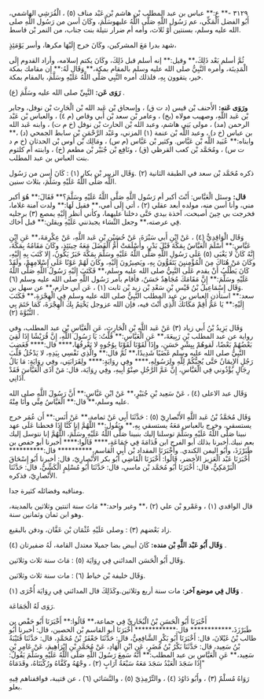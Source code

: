 ٣١٢٩ -** ع:** عباس بن عبد المطلب بْن هاشم بْن عَبْد مناف (٥) ، الْقُرَشِي الهاشمي، أَبُو الفضل الْمَكِّي، عم رَسُول اللَّهِ صَلَّى اللَّهُ عليهوسَلَّمَ، وكَانَ أسن من رَسُول اللَّهِ صلى الله عليه وسلم، بسنتين أَوْ ثَلاث، وأمه أم ضرار نتيلة بنت جناب، من النمر بْن قاسط.

شهد بدرا مَعَ المشركين، وكَانَ خرج إِلَيْهَا مكرها، وأسر يَوْمَئِذٍ،

ثُمَّ أسلم بَعْد ذَلِكَ،** وقيل:** إنه أسلم قبل ذَلِكَ، وكَانَ يكتم إسلامه، وأراد القدوم إِلَى الْمَدِينَة، وأمره النَّبِيُّ صلى الله عليه وسلم بالمقام بمكة،** وَقَال لَهُ:** إِن مقامك بمكة خير، يتقوون بِهِ، فلذلك أمره النَّبِي صَلَّى اللَّهُ عَلَيْهِ وسَلَّمَ، بالمقام بمكة.

**رَوَى عَن:** النَّبِيِّ صلى الله عليه وسَلَّمَ (ع) .

**ورَوَى عَنه:** الأَحنف بْن قيس (د ت ق) ، وإسحاق بْن عَبد الله بْن الْحَارِث بْن نوفل، وجابر بْن عَبد اللَّهِ، وصهيب مولاه (بخ) ، وعامر بْن سعد بْن أَبي وقاص (م ٤) ، والعباس بْن عَبْد الرحمن (مد) ، مولى بَنِي هاشم، وعبد الله بْن الحارث بْن نوفل (خ م ت) ، وابنه عَبد الله بن عباس (خ د) ، وعبد اللَّه بْن عنمة (١) المزني، وعَبْد الرَّحْمَنِ بْن سابط الجمحي (د) ،** وابناه:** عُبَيد اللَّه بْن عَبَّاس. وكثير بْن عَبَّاس (م س) ، ومَالِك بْن أوس بْن الحدثان (خ م د ت س) ، ومُحَمَّد بْن كعب القرظي (ق) ، ونَافِع بْن جُبَيْر بْن مطعم (خ) ، وابنته أم كلثوم بنت العباس بن عبد المطلب.

ذكره مُحَمَّد بْن سعد في الطبقة الثانية (٢) .وَقَال الزبير بْن بكار (١) : كَانَ أسن من رَسُول اللَّه صَلَّى اللَّهُ عَلَيْهِ وسَلَّمَ، بثلاث سنين.

**قال:** وسئل الْعَبَّاس: أَنْتَ أكبر أم رَسُول اللَّهِ صَلَّى اللَّهُ عَلَيْهِ وسَلَّمَ؟** فَقَالَ:** هُوَ أكبر مني، وأنا أسن منه، مولده أبعد عقلي (٢) ، أتي إِلَى أمي،** فقيل لَهَا:** ولدت آمنة غلاما، فخرجت بي حِينَ أصبحت، آخذة بيدي حَتَّى دخلنا عليهما، وكأني أنظر إِلَيْهِ يمصع (٣) برجليه فِي عرصته،** وجعل النِّسَاء يجبذنني عَلَيْهِ ويقلن:** قبل أخاك.

وَقَال الْوَاقِدِيُّ (٤) ، عَنْ ابْنِ أَبي سَبْرَةَ، عَنْ حُسَيْنِ بْنِ عَبد اللَّهِ، عَنْ عِكْرِمَةَ،** عَنِ ابْنِ عَبَّاسٍ:** أَسْلَمَ الْعَبَّاسُ بِمَكَّةَ قَبْلَ بَدْرٍ، وأَسْلَمَتْ أُمُّ الْفَضَلَ مَعَهُ حِينَئِذٍ، وكَانَ مَقَامُهُ بِمَكَّةَ، إِنَّهُ كَانَ لا يَغْبَى (٥) عَلَى رَسُولِ اللَّهِ صَلَّى اللَّهُ عَلَيْهِ وسَلَّمَ بِمَكَّةَ خَبَرٌ يَكُونُ، إِلا كَتَبَ بِهِ إِلَيْهِ، وكَانَ مَنْ هُنَاكَ مِنَ الْمُؤْمِنيِنَ يَتَقَوُّونَ بِهِ، ويَصِيرُونَ إِلَيْهِ، وكَانَ لَهُمْ عَوْنًا عَلَى إِسْلامِهِمْ، ولَقَدْ كَانَ يَطْلُبُ أَنْ يقدم عَلَى النَّبِيُّ صلى الله عليه وسلم،** فَكَتَبَ إِلَيْهِ رَسُولُ اللَّهِ صَلَّى اللَّهُ عَلَيْهِ وسَلَّمَ:** إِنَّ مَقَامَكَ مُجَاهِدٌ حَسَنٌ، فأقام بأمر رَسُول اللَّهِ صلى الله عليه وسلم (٦) .وَقَال إِسْمَاعِيلُ بْنُ قَيْسِ بْنِ سَعْدِ بْن زيد بْن ثابت (١) ، عَن أبي حازم،** عن سهل بن سعد:** استأذن العباس بن عبد المطلب النَّبِيُّ صلى الله عليه وسلم فِي الْهِجْرَةِ،** فَكَتَبَ إِلَيْهِ:** يَا عَمُّ أَقِمْ مَكَانَكَ الَّذِي أَنْتَ فيه، فإن الله عزوجل يَخْتِمُ بِكَ الْهِجْرَةَ، كَمَا خَتَمَ بِي النُّبُوَّةَ (٢) .

وَقَال يَزِيدُ بْنُ أَبي زياد (٣) عَنْ عَبد اللَّهِ بْنِ الْحَارِثِ، عَنِ الْعَبَّاسِ بْنِ عبد المطلب، وفي رواية عن عبد المطلب بْنِ رَبِيعَةَ،** عَنِ الْعَبَّاسِ:** قُلْتُ: يَا رَسُولَ اللَّهِ، إِنَّ قُرَيْشًا إِذَا لَقِيَ بَعْضُهُمْ بَعْضًا، لَقوهُمْ بِبِشْرٍ حَسَنٍ، وإِذَا لَقَوْنَا لَقَوْنَا بِوُجُوهٍ لا نَعْرِفُهَا،**** قال:**** فَغَضِبَ النَّبِيُّ صلى الله عليه وسلم غَضَبًا شَدِيدًا،** ثُمَّ قال:** والَّذِي نَفْسِي بِيَدِهِ، لا يَدْخُلُ قَلْبَ رَجُلٍ الإِيمَانُ حَتَّى يُحِبُّكُمْ لِلَّهِ ولِرَسُولِهِ،**** وفِي رِوَايَةٍ:**** ولِقَرَابَتِي، وفِي رِوَايَةٍ: مَا بَالُ رِجَالٍ يُؤْذُوني فِي الْعَبَّاسِ، إِنَّ عَمَّ الرَّجُلِ صِنْوُ أَبِيهِ، وفِي رِوَايَة، قال: مَنْ آذَى الْعَبَّاسَ فَقَدْ آذَانِي.

وَقَال عبد الاعلى (٤) ، عَنْ سَعِيد بْنِ جُبَيْرٍ،** عَنْ ابْنِ عَبَّاسٍ:** أَنَّ رَسُولَ اللَّهِ صلى الله عليه وسلم،** قال:** الْعَبَّاسُ مِنِّي وأَنَا مِنْهُ.

وَقَال مُحَمَّدُ بْنُ عَبد اللَّهِ الأَنْصارِيّ (٥) : حَدَّثَنَا أَبِي عَنْ ثمامة،** عَنْ أَنَس:** أَن عُمَر خرج يستسقي، وخرج بالعباس مَعَهُ يستسقي بِهِ،** ويَقُول:** اللَّهُمَّ إنا كُنَّا إِذَا قحطنا عَلَى عهد نبينا صَلَّى اللَّهُ عَلَيْهِ وسَلَّمَ توسلنا إليك بنبينا صَلَّى اللَّهُ عَلَيْهِ وسَلَّمَ، اللَّهُمَّ إنا نتوسل إليك بعم نبيك.أخبرنا بذلك أبو الفرج ابن قُدَامَةَ فِي جَمَاعَةٍ،**** قَالُوا:**** أخبرنا أبو حفص بن طَبَرْزَذَ، وأَبُو اليمن الكندي. وأَخْبَرَنَا المقداد بْن أَبِي القاسم،********** قال:********** أَخْبَرَنَا عَبْد الْعَزِيز الأخضر، قَالُوا: أَخْبَرَنَا الْقَاضِي أَبُو بكر الأَنْصارِيّ، قال: أخبرنا أَبُو إِسْحَاقَ الْبَرْمَكِيُّ، قال: أَخْبَرَنَا أَبُو مُحَمَّد بْن ماسي، قال: حَدَّثَنَا أَبُو مُسْلِمٍ الْكَشِّيُّ، قال: حَدَّثَنَا الأَنْصارِيّ، فذكره.

ومناقبه وفضائله كثيرة جدا.

قال الواقدي (١) ، وعَمْرو بْن علي (٢) ،** وغير واحد:** مَاتَ سنة اثنتين وثلاثين بالمدينة، وهو ابن ثمان وثمانين سنة.

زاد بَعْضهم (٣) : وصلى عَلَيْهِ عُثْمَان بْن عَفَّان، ودفن بالبقيع.

**وَقَال أَبُو عَبْد اللَّهِ بْن منده:** كَانَ أبيض بضا جميلا معتدل القامة، لَهُ ضفيرتان (٤) .

وَقَال أَبُو الْحَسَن المدائني فِي رِوَايَة (٥) : مَاتَ سنة ثلاث وثلاثين.

وَقَال خليفة بْن خياط (٦) : مات سنة ثلاث وثلاثين.

**وَقَال فِي موضع آخر:** مات سنة أربع وثلاثين.وكَذَلِكَ قال المدائني فِي رِوَايَة أُخْرَى (١) .

رَوَى لَهُ الْجَمَاعَة.

أَخْبَرَنَا أَبُو الْحَسَنِ بْنُ الْبُخَارِيِّ فِي جماعة،** قَالُوا:** أَخْبَرَنَا أَبُو حَفْص بن طَبَرْزَذَ،************ قال:************ أَخْبَرَنَا أبو القاسم بْن الحصين، قال: أخبرنا أَبُو طالب بْنُ غَيْلانَ، قال: أَخْبَرَنَا أَبُو بَكْرٍ الشَّافِعِيُّ، قال: حَدَّثَنَا جَعْفَرُ بْنُ مُحَمَّدٍ، قال: حَدَّثَنَا قُتَيْبَةُ بْنُ سَعِيد، قال: حَدَّثَنَا بَكْرُ بْنُ مُضَرٍ، عَنِ ابْنِ الْهَادِ، عَنْ مُحَمَّدِ بْنِ إِبْرَاهِيمَ، عَنْ عَامِرِ بْنِ سَعِيد،** عَنِ الْعَبَّاسِ بن عبد المطلب:** أَنَّهُ سَمِعَ رَسُولَ اللَّهِ صَلَّى اللَّهُ عَلَيْهِ وسَلَّمَ يَقُولُ: إِذَا سَجَدَ الْعَبْدُ سَجَدَ مَعَهُ سَبْعَةُ آرَابٍ (٢) ، وجْهُهُ وكَفَّاهُ ورُكْبَتَاهُ، وقَدَمَاهُ"

رَوَاهُ مُسلْمٌ (٣) ، وأَبُو دَاوُدَ (٤) ، والتِّرْمِذِيّ (٥) ، والنَّسَائي (٦) ، عن قتيبة، فواقفناهم فِيهِ بعلو.
